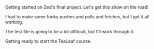 
Getting started on Zed's final project. Let's get this show on the road!

I had to make some funky pushes and pulls and fetches, but I got
it all working.

The test file is going to be a bit difficult, but I'll work through it.

Getting ready to start the TeaLeaf course.
